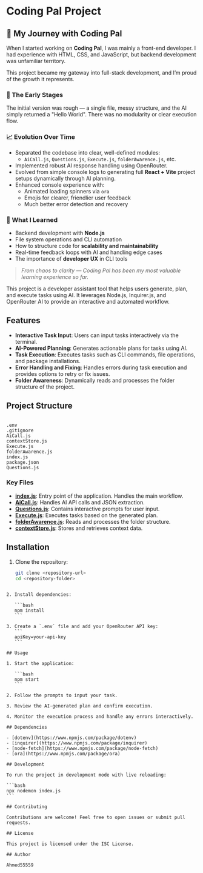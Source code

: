 
# Coding Pal Project

## 🧠 My Journey with Coding Pal

When I started working on **Coding Pal**, I was mainly a front-end developer. I had experience with HTML, CSS, and JavaScript, but backend development was unfamiliar territory.

This project became my gateway into full-stack development, and I’m proud of the growth it represents.

### 🚧 The Early Stages

The initial version was rough — a single file, messy structure, and the AI simply returned a "Hello World". There was no modularity or clear execution flow.

### 📈 Evolution Over Time

- Separated the codebase into clear, well-defined modules:
  - `AiCall.js`, `Questions.js`, `Execute.js`, `folderAwarence.js`, etc.
- Implemented robust AI response handling using OpenRouter.
- Evolved from simple console logs to generating full **React + Vite** project setups dynamically through AI planning.
- Enhanced console experience with:
  - Animated loading spinners via `ora`
  - Emojis for clearer, friendlier user feedback
  - Much better error detection and recovery

### 🧰 What I Learned

- Backend development with **Node.js**
- File system operations and CLI automation
- How to structure code for **scalability and maintainability**
- Real-time feedback loops with AI and handling edge cases
- The importance of **developer UX** in CLI tools

> *From chaos to clarity — Coding Pal has been my most valuable learning experience so far.*

This project is a developer assistant tool that helps users generate, plan, and execute tasks using AI. It leverages Node.js, Inquirer.js, and OpenRouter AI to provide an interactive and automated workflow.

## Features

- **Interactive Task Input**: Users can input tasks interactively via the terminal.
- **AI-Powered Planning**: Generates actionable plans for tasks using AI.
- **Task Execution**: Executes tasks such as CLI commands, file operations, and package installations.
- **Error Handling and Fixing**: Handles errors during task execution and provides options to retry or fix issues.
- **Folder Awareness**: Dynamically reads and processes the folder structure of the project.

## Project Structure
```

.env
.gitignore
AiCall.js
contextStore.js
Execute.js
folderAwarence.js
index.js
package.json
Questions.js

````

### Key Files

- **[index.js](index.js)**: Entry point of the application. Handles the main workflow.
- **[AiCall.js](AiCall.js)**: Handles AI API calls and JSON extraction.
- **[Questions.js](Questions.js)**: Contains interactive prompts for user input.
- **[Execute.js](Execute.js)**: Executes tasks based on the generated plan.
- **[folderAwarence.js](folderAwarence.js)**: Reads and processes the folder structure.
- **[contextStore.js](contextStore.js)**: Stores and retrieves context data.

## Installation

1. Clone the repository:
   ```bash
   git clone <repository-url>
   cd <repository-folder>
````

2. Install dependencies:

   ```bash
   npm install
   ```

3. Create a `.env` file and add your OpenRouter API key:
   ```
   apiKey=your-api-key
   ```

## Usage

1. Start the application:

   ```bash
   npm start
   ```

2. Follow the prompts to input your task.

3. Review the AI-generated plan and confirm execution.

4. Monitor the execution process and handle any errors interactively.

## Dependencies

- [dotenv](https://www.npmjs.com/package/dotenv)
- [inquirer](https://www.npmjs.com/package/inquirer)
- [node-fetch](https://www.npmjs.com/package/node-fetch)
- [ora](https://www.npmjs.com/package/ora)

## Development

To run the project in development mode with live reloading:

```bash
npx nodemon index.js
```

## Contributing

Contributions are welcome! Feel free to open issues or submit pull requests.

## License

This project is licensed under the ISC License.

## Author

Ahmed55559

